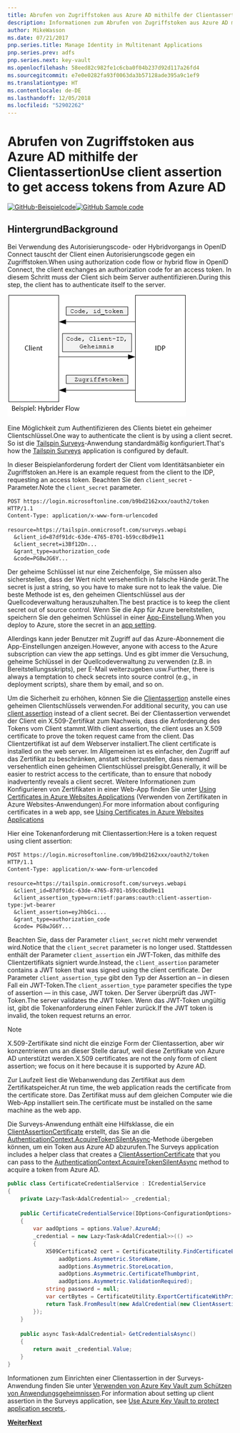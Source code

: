 ```yaml
---
title: Abrufen von Zugriffstoken aus Azure AD mithilfe der Clientassertion
description: Informationen zum Abrufen von Zugriffstoken aus Azure AD mithilfe der Clientassertion.
author: MikeWasson
ms.date: 07/21/2017
pnp.series.title: Manage Identity in Multitenant Applications
pnp.series.prev: adfs
pnp.series.next: key-vault
ms.openlocfilehash: 58eed82c982fe1c6cba0f04b237d92d117a26fd4
ms.sourcegitcommit: e7e0e0282fa93f0063da3b57128ade395a9c1ef9
ms.translationtype: HT
ms.contentlocale: de-DE
ms.lasthandoff: 12/05/2018
ms.locfileid: "52902262"
---
```

# <a name="use-client-assertion-to-get-access-tokens-from-azure-ad"></a><span data-ttu-id="e9e3a-103">Abrufen von Zugriffstoken aus Azure AD mithilfe der Clientassertion</span><span class="sxs-lookup"><span data-stu-id="e9e3a-103">Use client assertion to get access tokens from Azure AD</span></span>

<span data-ttu-id="e9e3a-104">[![GitHub](../_images/github.png)-Beispielcode][sample application]</span><span class="sxs-lookup"><span data-stu-id="e9e3a-104">[![GitHub](../_images/github.png) Sample code][sample application]</span></span>

## <a name="background"></a><span data-ttu-id="e9e3a-105">Hintergrund</span><span class="sxs-lookup"><span data-stu-id="e9e3a-105">Background</span></span>
<span data-ttu-id="e9e3a-106">Bei Verwendung des Autorisierungscode- oder Hybridvorgangs in OpenID Connect tauscht der Client einen Autorisierungscode gegen ein Zugriffstoken.</span><span class="sxs-lookup"><span data-stu-id="e9e3a-106">When using authorization code flow or hybrid flow in OpenID Connect, the client exchanges an authorization code for an access token.</span></span> <span data-ttu-id="e9e3a-107">In diesem Schritt muss der Client sich beim Server authentifizieren.</span><span class="sxs-lookup"><span data-stu-id="e9e3a-107">During this step, the client has to authenticate itself to the server.</span></span>

![Geheimer Clientschlüssel](./images/client-secret.png)

<span data-ttu-id="e9e3a-109">Eine Möglichkeit zum Authentifizieren des Clients bietet ein geheimer Clientschlüssel.</span><span class="sxs-lookup"><span data-stu-id="e9e3a-109">One way to authenticate the client is by using a client secret.</span></span> <span data-ttu-id="e9e3a-110">So ist die [Tailspin Surveys][Surveys]-Anwendung standardmäßig konfiguriert.</span><span class="sxs-lookup"><span data-stu-id="e9e3a-110">That's how the [Tailspin Surveys][Surveys] application is configured by default.</span></span>

<span data-ttu-id="e9e3a-111">In dieser Beispielanforderung fordert der Client vom Identitätsanbieter ein Zugriffstoken an.</span><span class="sxs-lookup"><span data-stu-id="e9e3a-111">Here is an example request from the client to the IDP, requesting an access token.</span></span> <span data-ttu-id="e9e3a-112">Beachten Sie den `client_secret` -Parameter.</span><span class="sxs-lookup"><span data-stu-id="e9e3a-112">Note the `client_secret` parameter.</span></span>

```
POST https://login.microsoftonline.com/b9bd2162xxx/oauth2/token HTTP/1.1
Content-Type: application/x-www-form-urlencoded

resource=https://tailspin.onmicrosoft.com/surveys.webapi
  &client_id=87df91dc-63de-4765-8701-b59cc8bd9e11
  &client_secret=i3Bf12Dn...
  &grant_type=authorization_code
  &code=PG8wJG6Y...
```

<span data-ttu-id="e9e3a-113">Der geheime Schlüssel ist nur eine Zeichenfolge, Sie müssen also sicherstellen, dass der Wert nicht versehentlich in falsche Hände gerät.</span><span class="sxs-lookup"><span data-stu-id="e9e3a-113">The secret is just a string, so you have to make sure not to leak the value.</span></span> <span data-ttu-id="e9e3a-114">Die beste Methode ist es, den geheimen Clientschlüssel aus der Quellcodeverwaltung herauszuhalten.</span><span class="sxs-lookup"><span data-stu-id="e9e3a-114">The best practice is to keep the client secret out of source control.</span></span> <span data-ttu-id="e9e3a-115">Wenn Sie die App für Azure bereitstellen, speichern Sie den geheimen Schlüssel in einer [App-Einstellung][configure-web-app].</span><span class="sxs-lookup"><span data-stu-id="e9e3a-115">When you deploy to Azure, store the secret in an [app setting][configure-web-app].</span></span>

<span data-ttu-id="e9e3a-116">Allerdings kann jeder Benutzer mit Zugriff auf das Azure-Abonnement die App-Einstellungen anzeigen.</span><span class="sxs-lookup"><span data-stu-id="e9e3a-116">However, anyone with access to the Azure subscription can view the app settings.</span></span> <span data-ttu-id="e9e3a-117">Und es gibt immer die Versuchung, geheime Schlüssel in der Quellcodeverwaltung zu verwenden (z.B. in Bereitstellungsskripts), per E-Mail weiterzugeben usw.</span><span class="sxs-lookup"><span data-stu-id="e9e3a-117">Further, there is always a temptation to check secrets into source control (e.g., in deployment scripts), share them by email, and so on.</span></span>

<span data-ttu-id="e9e3a-118">Um die Sicherheit zu erhöhen, können Sie die [Clientassertion] anstelle eines geheimen Clientschlüssels verwenden.</span><span class="sxs-lookup"><span data-stu-id="e9e3a-118">For additional security, you can use [client assertion] instead of a client secret.</span></span> <span data-ttu-id="e9e3a-119">Bei der Clientassertion verwendet der Client ein X.509-Zertifikat zum Nachweis, dass die Anforderung des Tokens vom Client stammt.</span><span class="sxs-lookup"><span data-stu-id="e9e3a-119">With client assertion, the client uses an X.509 certificate to prove the token request came from the client.</span></span> <span data-ttu-id="e9e3a-120">Das Clientzertifikat ist auf dem Webserver installiert.</span><span class="sxs-lookup"><span data-stu-id="e9e3a-120">The client certificate is installed on the web server.</span></span> <span data-ttu-id="e9e3a-121">Im Allgemeinen ist es einfacher, den Zugriff auf das Zertifikat zu beschränken, anstatt sicherzustellen, dass niemand versehentlich einen geheimen Clientschlüssel preisgibt.</span><span class="sxs-lookup"><span data-stu-id="e9e3a-121">Generally, it will be easier to restrict access to the certificate, than to ensure that nobody inadvertently reveals a client secret.</span></span> <span data-ttu-id="e9e3a-122">Weitere Informationen zum Konfigurieren von Zertifikaten in einer Web-App finden Sie unter [Using Certificates in Azure Websites Applications][using-certs-in-websites] (Verwenden von Zertifikaten in Azure Websites-Anwendungen).</span><span class="sxs-lookup"><span data-stu-id="e9e3a-122">For more information about configuring certificates in a web app, see [Using Certificates in Azure Websites Applications][using-certs-in-websites]</span></span>

<span data-ttu-id="e9e3a-123">Hier eine Tokenanforderung mit Clientassertion:</span><span class="sxs-lookup"><span data-stu-id="e9e3a-123">Here is a token request using client assertion:</span></span>

```
POST https://login.microsoftonline.com/b9bd2162xxx/oauth2/token HTTP/1.1
Content-Type: application/x-www-form-urlencoded

resource=https://tailspin.onmicrosoft.com/surveys.webapi
  &client_id=87df91dc-63de-4765-8701-b59cc8bd9e11
  &client_assertion_type=urn:ietf:params:oauth:client-assertion-type:jwt-bearer
  &client_assertion=eyJhbGci...
  &grant_type=authorization_code
  &code= PG8wJG6Y...
```

<span data-ttu-id="e9e3a-124">Beachten Sie, dass der Parameter `client_secret` nicht mehr verwendet wird.</span><span class="sxs-lookup"><span data-stu-id="e9e3a-124">Notice that the `client_secret` parameter is no longer used.</span></span> <span data-ttu-id="e9e3a-125">Stattdessen enthält der Parameter `client_assertion` ein JWT-Token, das mithilfe des Clientzertifikats signiert wurde.</span><span class="sxs-lookup"><span data-stu-id="e9e3a-125">Instead, the `client_assertion` parameter contains a JWT token that was signed using the client certificate.</span></span> <span data-ttu-id="e9e3a-126">Der Parameter `client_assertion_type` gibt den Typ der Assertion an – in diesen Fall ein JWT-Token.</span><span class="sxs-lookup"><span data-stu-id="e9e3a-126">The `client_assertion_type` parameter specifies the type of assertion &mdash; in this case, JWT token.</span></span> <span data-ttu-id="e9e3a-127">Der Server überprüft das JWT-Token.</span><span class="sxs-lookup"><span data-stu-id="e9e3a-127">The server validates the JWT token.</span></span> <span data-ttu-id="e9e3a-128">Wenn das JWT-Token ungültig ist, gibt die Tokenanforderung einen Fehler zurück.</span><span class="sxs-lookup"><span data-stu-id="e9e3a-128">If the JWT token is invalid, the token request returns an error.</span></span>

> [!NOTE]
> <span data-ttu-id="e9e3a-129">X.509-Zertifikate sind nicht die einzige Form der Clientassertion, aber wir konzentrieren uns an dieser Stelle darauf, weil diese Zertifikate von Azure AD unterstützt werden.</span><span class="sxs-lookup"><span data-stu-id="e9e3a-129">X.509 certificates are not the only form of client assertion; we focus on it here because it is supported by Azure AD.</span></span>
> 
> 

<span data-ttu-id="e9e3a-130">Zur Laufzeit liest die Webanwendung das Zertifikat aus dem Zertifikatspeicher.</span><span class="sxs-lookup"><span data-stu-id="e9e3a-130">At run time, the web application reads the certificate from the certificate store.</span></span> <span data-ttu-id="e9e3a-131">Das Zertifikat muss auf dem gleichen Computer wie die Web-App installiert sein.</span><span class="sxs-lookup"><span data-stu-id="e9e3a-131">The certificate must be installed on the same machine as the web app.</span></span>

<span data-ttu-id="e9e3a-132">Die Surveys-Anwendung enthält eine Hilfsklasse, die ein [ClientAssertionCertificate](/dotnet/api/microsoft.identitymodel.clients.activedirectory.clientassertioncertificate) erstellt, das Sie an die [AuthenticationContext.AcquireTokenSilentAsync](/dotnet/api/microsoft.identitymodel.clients.activedirectory.authenticationcontext.acquiretokensilentasync)-Methode übergeben können, um ein Token aus Azure AD abzurufen.</span><span class="sxs-lookup"><span data-stu-id="e9e3a-132">The Surveys application includes a helper class that creates a [ClientAssertionCertificate](/dotnet/api/microsoft.identitymodel.clients.activedirectory.clientassertioncertificate) that you can pass to the [AuthenticationContext.AcquireTokenSilentAsync](/dotnet/api/microsoft.identitymodel.clients.activedirectory.authenticationcontext.acquiretokensilentasync) method to acquire a token from Azure AD.</span></span>

```csharp
public class CertificateCredentialService : ICredentialService
{
    private Lazy<Task<AdalCredential>> _credential;

    public CertificateCredentialService(IOptions<ConfigurationOptions> options)
    {
        var aadOptions = options.Value?.AzureAd;
        _credential = new Lazy<Task<AdalCredential>>(() =>
        {
            X509Certificate2 cert = CertificateUtility.FindCertificateByThumbprint(
                aadOptions.Asymmetric.StoreName,
                aadOptions.Asymmetric.StoreLocation,
                aadOptions.Asymmetric.CertificateThumbprint,
                aadOptions.Asymmetric.ValidationRequired);
            string password = null;
            var certBytes = CertificateUtility.ExportCertificateWithPrivateKey(cert, out password);
            return Task.FromResult(new AdalCredential(new ClientAssertionCertificate(aadOptions.ClientId, new X509Certificate2(certBytes, password))));
        });
    }

    public async Task<AdalCredential> GetCredentialsAsync()
    {
        return await _credential.Value;
    }
}
```

<span data-ttu-id="e9e3a-133">Informationen zum Einrichten einer Clientassertion in der Surveys-Anwendung finden Sie unter [Verwenden von Azure Key Vault zum Schützen von Anwendungsgeheimnissen][key vault].</span><span class="sxs-lookup"><span data-stu-id="e9e3a-133">For information about setting up client assertion in the Surveys application, see [Use Azure Key Vault to protect application secrets ][key vault].</span></span>

<span data-ttu-id="e9e3a-134">[**Weiter**][key vault]</span><span class="sxs-lookup"><span data-stu-id="e9e3a-134">[**Next**][key vault]</span></span>

<!-- Links -->
[configure-web-app]: /azure/app-service-web/web-sites-configure/
[azure-management-portal]: https://portal.azure.com
[Clientassertion]: https://tools.ietf.org/html/rfc7521
[client assertion]: https://tools.ietf.org/html/rfc7521
[key vault]: key-vault.md
[Setup-KeyVault]: https://github.com/mspnp/multitenant-saas-guidance/blob/master/scripts/Setup-KeyVault.ps1
[Surveys]: tailspin.md
[using-certs-in-websites]: https://azure.microsoft.com/blog/using-certificates-in-azure-websites-applications/

[sample application]: https://github.com/mspnp/multitenant-saas-guidance
